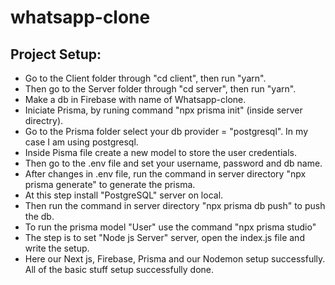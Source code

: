 # whatsapp-clone
## Project Setup:
* Go to the Client folder through "cd client", then run "yarn".
* Then go to the Server folder through "cd server", then run "yarn".
* Make a db in Firebase with name of Whatsapp-clone.
* Iniciate Prisma, by runing command "npx prisma init" (inside server directry).
* Go to the Prisma folder select your db provider = "postgresql". In my case I am using postgresql.
* Inside Pisma file create a new model to store the user credentials.
* Then go to the .env file and set your username, password and db name.
* After changes in .env file, run the command in server directory "npx prisma generate" to generate the prisma.
* At this step install "PostgreSQL" server on local.
* Then run the command in server directory "npx prisma db push" to push the db.
* To run the prisma model "User" use the command "npx prisma studio"
* The step is to set "Node js Server" server, open the index.js file and write the setup.
* Here our Next js, Firebase, Prisma and our Nodemon setup successfully. All of the basic stuff setup successfully done.
